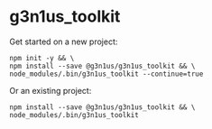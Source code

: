 # g3n1us_toolkit

Get started on a new project:

```
npm init -y && \
npm install --save @g3n1us/g3n1us_toolkit && \
node_modules/.bin/g3n1us_toolkit --continue=true

```

Or an existing project:

```
npm install --save @g3n1us/g3n1us_toolkit && \
node_modules/.bin/g3n1us_toolkit

```

